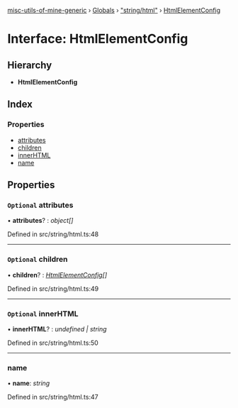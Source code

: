 [misc-utils-of-mine-generic](../README.md) › [Globals](../globals.md) › ["string/html"](../modules/_string_html_.md) › [HtmlElementConfig](_string_html_.htmlelementconfig.md)

# Interface: HtmlElementConfig

## Hierarchy

* **HtmlElementConfig**

## Index

### Properties

* [attributes](_string_html_.htmlelementconfig.md#optional-attributes)
* [children](_string_html_.htmlelementconfig.md#optional-children)
* [innerHTML](_string_html_.htmlelementconfig.md#optional-innerhtml)
* [name](_string_html_.htmlelementconfig.md#name)

## Properties

### `Optional` attributes

• **attributes**? : *object[]*

Defined in src/string/html.ts:48

___

### `Optional` children

• **children**? : *[HtmlElementConfig](_string_html_.htmlelementconfig.md)[]*

Defined in src/string/html.ts:49

___

### `Optional` innerHTML

• **innerHTML**? : *undefined | string*

Defined in src/string/html.ts:50

___

###  name

• **name**: *string*

Defined in src/string/html.ts:47
